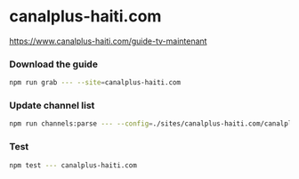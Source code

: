 # canalplus-haiti.com

https://www.canalplus-haiti.com/guide-tv-maintenant

### Download the guide

```sh
npm run grab --- --site=canalplus-haiti.com
```

### Update channel list

```sh
npm run channels:parse --- --config=./sites/canalplus-haiti.com/canalplus-haiti.com.config.js --output=./sites/canalplus-haiti.com/canalplus-haiti.com.channels.xml
```

### Test

```sh
npm test --- canalplus-haiti.com
```
